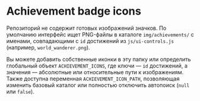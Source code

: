 # Achievement badge icons

Репозиторий не содержит готовых изображений значков. По умолчанию интерфейс ищет PNG-файлы в каталоге `img/achievements/` с именами, совпадающими с `id` достижений из `js/ui-controls.js` (например, `world_wanderer.png`).

Вы можете добавить собственные иконки в эту папку или определить глобальный объект `ACHIEVEMENT_ICONS`, где ключи — `id` достижений, а значения — абсолютные или относительные пути к изображениям. Также доступна переменная `ACHIEVEMENT_ICON_PATH`, позволяющая изменить базовый каталог или полностью отключить автопоиск (`null` или `false`).
